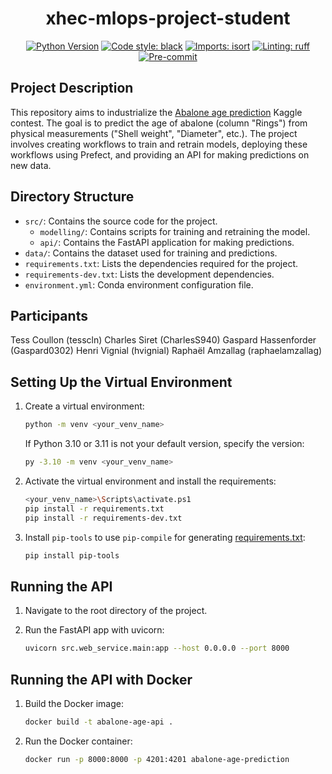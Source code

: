 <div align="center">

# xhec-mlops-project-student

[![Python Version](https://img.shields.io/badge/python-3.9%20%7C%203.10-blue.svg)]()
[![Code style: black](https://img.shields.io/badge/code%20style-black-000000.svg)](https://github.com/psf/black)
[![Imports: isort](https://img.shields.io/badge/%20imports-isort-%231674b1?style=flat&labelColor=ef8336)](https://pycqa.github.io/isort/)
[![Linting: ruff](https://img.shields.io/endpoint?url=https://raw.githubusercontent.com/charliermarsh/ruff/main/assets/badge/v2.json)](https://github.com/astral-sh/ruff)
[![Pre-commit](https://img.shields.io/badge/pre--commit-enabled-informational?logo=pre-commit&logoColor=white)](https://github.com/artefactory/xhec-mlops-project-student/blob/main/.pre-commit-config.yaml)

</div>

## Project Description

This repository aims to industrialize the [Abalone age prediction](https://www.kaggle.com/datasets/rodolfomendes/abalone-dataset) Kaggle contest. The goal is to predict the age of abalone (column "Rings") from physical measurements ("Shell weight", "Diameter", etc.). The project involves creating workflows to train and retrain models, deploying these workflows using Prefect, and providing an API for making predictions on new data.

## Directory Structure

- `src/`: Contains the source code for the project.
  - `modelling/`: Contains scripts for training and retraining the model.
  - `api/`: Contains the FastAPI application for making predictions.
- `data/`: Contains the dataset used for training and predictions.
- `requirements.txt`: Lists the dependencies required for the project.
- `requirements-dev.txt`: Lists the development dependencies.
- `environment.yml`: Conda environment configuration file.

## Participants

Tess Coullon (tesscln)
Charles Siret (CharlesS940)
Gaspard Hassenforder (Gaspard0302)
Henri Vignial (hvignial)
Raphaël Amzallag (raphaelamzallag)

## Setting Up the Virtual Environment

1. Create a virtual environment:

    ```bash
    python -m venv <your_venv_name>
    ```

    If Python 3.10 or 3.11 is not your default version, specify the version:

    ```bash
    py -3.10 -m venv <your_venv_name>
    ```

2. Activate the virtual environment and install the requirements:

    ```bash
    <your_venv_name>\Scripts\activate.ps1
    pip install -r requirements.txt
    pip install -r requirements-dev.txt
    ```

3. Install `pip-tools` to use `pip-compile` for generating [requirements.txt](http://_vscodecontentref_/#%7B%22uri%22%3A%7B%22%24mid%22%3A1%2C%22fsPath%22%3A%22%2FUsers%2Fraphaelamzallag%2Fcode%2Fmasters%2Fhec%2Fmlops%2Fxhec-mlops-project-student%2Frequirements.txt%22%2C%22path%22%3A%22%2FUsers%2Fraphaelamzallag%2Fcode%2Fmasters%2Fhec%2Fmlops%2Fxhec-mlops-project-student%2Frequirements.txt%22%2C%22scheme%22%3A%22file%22%7D%7D):

    ```bash
    pip install pip-tools
    ```

## Running the API

1. Navigate to the root directory of the project.

2. Run the FastAPI app with uvicorn:

    ```bash
    uvicorn src.web_service.main:app --host 0.0.0.0 --port 8000
    ```

## Running the API with Docker

1. Build the Docker image:

    ```bash
    docker build -t abalone-age-api .
    ```

2. Run the Docker container:

    ```bash
    docker run -p 8000:8000 -p 4201:4201 abalone-age-prediction   
    ```
